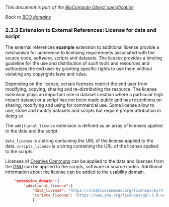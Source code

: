 _This document is part of the [BioCompute Object specification](bco-specification.md)_

_Back to [BCO domains](bco-domains.md)_

### 2.3.3 Extension to External References: License for data and script
    
The external references **example** extension to additional license provide a mechanism for adherence to licensing requirements associated with the source code, software, scripts and datasets. The liceses provides a binding guideline for the use and distribution of such tools and resources and authorizes the end user by granting specific rights to use them without violating any copyrights laws and rules. 

Depending on the license, certain licenses restrict the end user from modifying, copying, sharing and re-distributing the resource. The license extension plays an important role in dataset creation where a particular high impact dataset or a script has not been made public and has restrcitions on sharing, modifying and using for commercial use. Some license allow to use, share and modify datasets and scripts but require proper attribution in doing so.       

The `additional_license` extension is defined as an array of licenses applied to the data and the script. 

`data_license` is a string containing the URL of the license applied to the data. 
`scripts_license` is a string containing the URL of the license applied to the scripts.

Licenses of [Creative Commons](https://creativecommons.org/) can be applied to the data and licenses from the [GNU](https://www.gnu.org/licenses/licenses.html) can be applied to the scripts, software or source codes. Additional information about the license can be added to the usability domain. 

```json
    "extension_domain":{
        "additional_license":{
            "data_license": "https://creativecommons.org/licenses/by/4.0/",
            "scripts_license": "https://www.gnu.org/licenses/gpl-3.0.en.html"
            }
```
